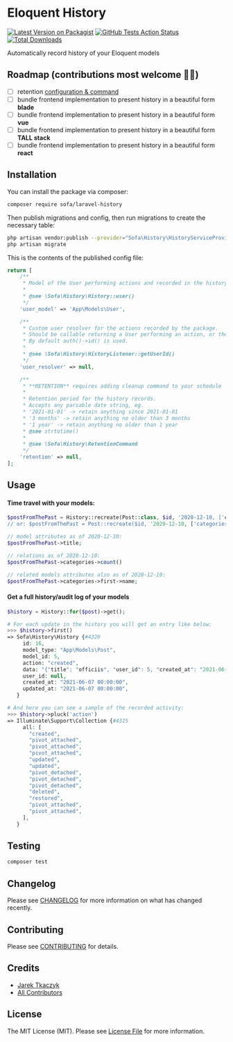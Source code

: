# Eloquent History

[![Latest Version on Packagist](https://img.shields.io/packagist/v/sofa/laravel-history.svg?style=flat-square)](https://packagist.org/packages/sofa/laravel-history)
[![GitHub Tests Action Status](https://github.com/jarektkaczyk/laravel-history/workflows/Tests/badge.svg)](https://github.com/jarektkaczyk/laravel-history/actions/workflows/run-tests.yml?branch%3Amain)
[![Total Downloads](https://img.shields.io/packagist/dt/sofa/laravel-history.svg?style=flat-square)](https://packagist.org/packages/sofa/laravel-history)

Automatically record history of your Eloquent models

## Roadmap (contributions most welcome 🙏🏼)
- [ ] retention [configuration & command](./config/history.php)
- [ ] bundle frontend implementation to present history in a beautiful form **blade**
- [ ] bundle frontend implementation to present history in a beautiful form **vue**
- [ ] bundle frontend implementation to present history in a beautiful form **TALL stack**
- [ ] bundle frontend implementation to present history in a beautiful form **react**

## Installation

You can install the package via composer:

```bash
composer require sofa/laravel-history
```

Then publish migrations and config, then run migrations to create the necessary table:

```bash
php artisan vendor:publish --provider="Sofa\History\HistoryServiceProvider"
php artisan migrate
```

This is the contents of the published config file:

```php
return [
    /**
     * Model of the User performing actions and recorded in the history.
     *
     * @see \Sofa\History\History::user()
     */
    'user_model' => 'App\Models\User',

    /**
     * Custom user resolver for the actions recorded by the package.
     * Should be callable returning a User performing an action, or their raw identifier.
     * By default auth()->id() is used.
     *
     * @see \Sofa\History\HistoryListener::getUserId()
     */
    'user_resolver' => null,

    /**
     * **RETENTION** requires adding cleanup command to your schedule
     *
     * Retention period for the history records.
     * Accepts any parsable date string, eg.
     * '2021-01-01' -> retain anything since 2021-01-01
     * '3 months' -> retain anything no older than 3 months
     * '1 year' -> retain anything no older than 1 year
     * @see strtotime()
     *
     * @see \Sofa\History\RetentionCommand
     */
    'retention' => null,
];
```

## Usage

#### Time travel with your models:

``` php
$postFromThePast = History::recreate(Post::class, $id, '2020-12-10, ['categories']);
// or: $postFromThePast = Post::recreate($id, '2020-12-10, ['categories']);

// model attributes as of 2020-12-10:
$postFromThePast->title;

// relations as of 2020-12-10:
$postFromThePast->categories->count()

// related models attributes also as of 2020-12-10:
$postFromThePast->categories->first->name;
```


#### Get a full history/audit log of your models

``` php
$history = History::for($post)->get();

# For each update in the history you will get an entry like below:
>>> $history->first()
=> Sofa\History\History {#4320
     id: 16,
     model_type: "App\Models\Post",
     model_id: 5,
     action: "created",
     data: "{"title": "officiis", "user_id": 5, "created_at": "2021-06-07 00:00:00", "updated_at": "2021-06-07 00:00:00"}",
     user_id: null,
     created_at: "2021-06-07 00:00:00",
     updated_at: "2021-06-07 00:00:00",
   }

# And here you can see a sample of the recorded activity:
>>> $history->pluck('action')
=> Illuminate\Support\Collection {#4315
     all: [
       "created",
       "pivot_attached",
       "pivot_attached",
       "pivot_attached",
       "updated",
       "updated",
       "pivot_detached",
       "pivot_detached",
       "pivot_detached",
       "deleted",
       "restored",
       "pivot_attached",
       "pivot_attached",
     ],
   }
```

## Testing

``` bash
composer test
```

## Changelog

Please see [CHANGELOG](CHANGELOG.md) for more information on what has changed recently.

## Contributing

Please see [CONTRIBUTING](.github/CONTRIBUTING.md) for details.

## Credits

- [Jarek Tkaczyk](https://github.com/jarektkaczyk)
- [All Contributors](../../contributors)

## License

The MIT License (MIT). Please see [License File](LICENSE.md) for more information.
